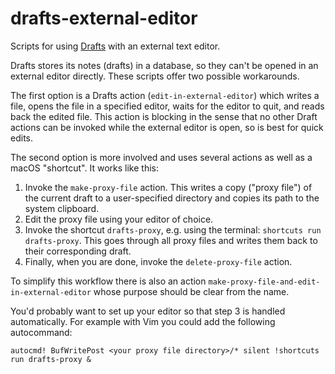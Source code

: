 # drafts-external-editor

Scripts for using [Drafts](https://getdrafts.com) with an external text editor.

Drafts stores its notes (drafts) in a database, so they can't be opened in an external editor directly. These scripts offer two possible workarounds.

The first option is a Drafts action (`edit-in-external-editor`) which writes a file, opens the file in a specified editor, waits for the editor to quit, and reads back the edited file. This action is blocking in the sense that no other Draft actions can be invoked while the external editor is open, so is best for quick edits.

The second option is more involved and uses several actions as well as a macOS "shortcut". It works like this:

1. Invoke the `make-proxy-file` action. This writes a copy ("proxy file") of the current draft to a user-specified directory and copies its path to the system clipboard.
2. Edit the proxy file using your editor of choice.
3. Invoke the shortcut `drafts-proxy`, e.g. using the terminal: `shortcuts run drafts-proxy`. This goes through all proxy files and writes them back to their corresponding draft.
4. Finally, when you are done, invoke the `delete-proxy-file` action.

To simplify this workflow there is also an action `make-proxy-file-and-edit-in-external-editor` whose purpose should be clear from the name.

You'd probably want to set up your editor so that step 3 is handled automatically. For example with Vim you could add the following autocommand:

```
autocmd! BufWritePost <your proxy file directory>/* silent !shortcuts run drafts-proxy &
```
